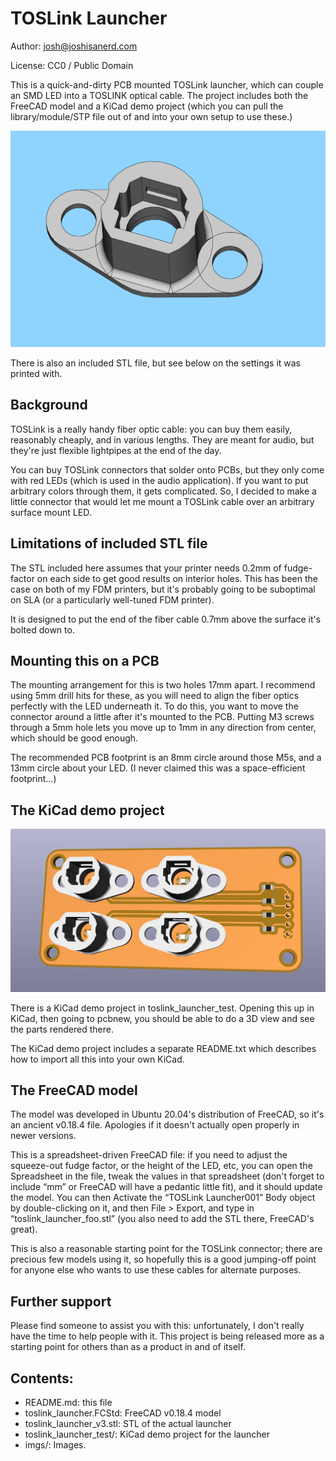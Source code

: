 # TOSLink Launcher

Author: <josh@joshisanerd.com>

License: CC0 / Public Domain

This is a quick-and-dirty PCB mounted TOSLink launcher, which can
couple an SMD LED into a TOSLINK optical cable.  The project includes
both the FreeCAD model and a KiCad demo project (which you can pull
the library/module/STP file out of and into your own setup to use
these.)

![Render of the connector](imgs/toslink_launcher_iso_ish.png)

There is also an included STL file, but see below on the settings it
was printed with.

## Background
 
TOSLink is a really handy fiber optic cable: you can buy them easily,
reasonably cheaply, and in various lengths.  They are meant for audio,
but they're just flexible lightpipes at the end of the day.

You can buy TOSLink connectors that solder onto PCBs, but they only
come with red LEDs (which is used in the audio application).  If you
want to put arbitrary colors through them, it gets complicated.  So, I
decided to make a little connector that would let me mount a TOSLink
cable over an arbitrary surface mount LED.

## Limitations of included STL file

The STL included here assumes that your printer needs 0.2mm of
fudge-factor on each side to get good results on interior holes.  This
has been the case on both of my FDM printers, but it's probably going
to be suboptimal on SLA (or a particularly well-tuned FDM printer).

It is designed to put the end of the fiber cable 0.7mm above the
surface it's bolted down to.

## Mounting this on a PCB

The mounting arrangement for this is two holes 17mm apart.  I
recommend using 5mm drill hits for these, as you will need to align
the fiber optics perfectly with the LED underneath it.  To do this,
you want to move the connector around a little after it's mounted to
the PCB.  Putting M3 screws through a 5mm hole lets you move up to 1mm
in any direction from center, which should be good enough.

The recommended PCB footprint is an 8mm circle around those M5s, and a
13mm circle about your LED.  (I never claimed this was a
space-efficient footprint…)

## The KiCad demo project

![KiCad's 3D view of the test PCB](imgs/test_pcb.jpg)

There is a KiCad demo project in toslink_launcher_test.  Opening this
up in KiCad, then going to pcbnew, you should be able to do a 3D view
and see the parts rendered there.

The KiCad demo project includes a separate README.txt which describes
how to import all this into your own KiCad.

## The FreeCAD model

The model was developed in Ubuntu 20.04's distribution of FreeCAD, so
it's an ancient v0.18.4 file.  Apologies if it doesn't actually open
properly in newer versions.

This is a spreadsheet-driven FreeCAD file: if you need to adjust the
squeeze-out fudge factor, or the height of the LED, etc, you can open
the Spreadsheet in the file, tweak the values in that spreadsheet
(don't forget to include “mm” or FreeCAD will have a pedantic little
fit), and it should update the model.  You can then Activate the
“TOSLink Launcher001” Body object by double-clicking on it, and then
File > Export, and type in “toslink_launcher_foo.stl” (you also need
to add the STL there, FreeCAD's great).

This is also a reasonable starting point for the TOSLink connector;
there are precious few models using it, so hopefully this is a good
jumping-off point for anyone else who wants to use these cables for
alternate purposes.

## Further support

Please find someone to assist you with this: unfortunately, I don't
really have the time to help people with it.  This project is being
released more as a starting point for others than as a product in and
of itself.

## Contents:

* README.md: this file
* toslink_launcher.FCStd: FreeCAD v0.18.4 model
* toslink_launcher_v3.stl: STL of the actual launcher
* toslink_launcher_test/: KiCad demo project for the launcher
* imgs/: Images.
